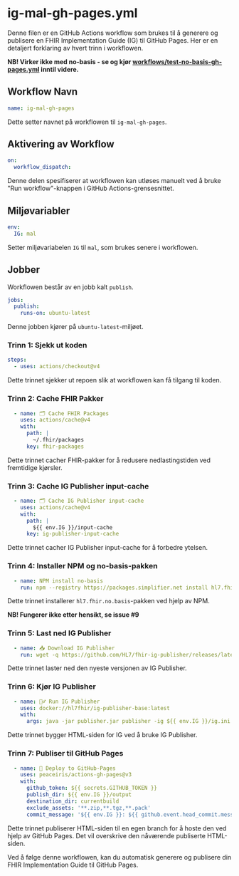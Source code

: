 # ig-mal-gh-pages.yml

Denne filen er en GitHub Actions workflow som brukes til å generere og publisere en FHIR Implementation Guide (IG) til GitHub Pages. Her er en detaljert forklaring av hvert trinn i workflowen.

**NB! Virker ikke med no-basis - se og kjør [workflows/test-no-basis-gh-pages.yml](../.github/workflows/test-no-basis-gh-pages.yml) inntil videre.**

## Workflow Navn

```yaml
name: ig-mal-gh-pages
```

Dette setter navnet på workflowen til `ig-mal-gh-pages`.

## Aktivering av Workflow

```yaml
on:
  workflow_dispatch:
```

Denne delen spesifiserer at workflowen kan utløses manuelt ved å bruke "Run workflow"-knappen i GitHub Actions-grensesnittet.

## Miljøvariabler

```yaml
env:
  IG: mal
```

Setter miljøvariabelen `IG` til `mal`, som brukes senere i workflowen.

## Jobber

Workflowen består av en jobb kalt `publish`.

```yaml
jobs:
  publish:
    runs-on: ubuntu-latest
```

Denne jobben kjører på `ubuntu-latest`-miljøet.

### Trinn 1: Sjekk ut koden

```yaml
steps:
  - uses: actions/checkout@v4
```

Dette trinnet sjekker ut repoen slik at workflowen kan få tilgang til koden.

### Trinn 2: Cache FHIR Pakker

```yaml
  - name: 🗂️ Cache FHIR Packages
    uses: actions/cache@v4
    with:
      path: |
        ~/.fhir/packages
      key: fhir-packages
```

Dette trinnet cacher FHIR-pakker for å redusere nedlastingstiden ved fremtidige kjørsler.

### Trinn 3: Cache IG Publisher input-cache

```yaml
  - name: 🗂️ Cache IG Publisher input-cache
    uses: actions/cache@v4
    with:
      path: |
        ${{ env.IG }}/input-cache
      key: ig-publisher-input-cache
```

Dette trinnet cacher IG Publisher input-cache for å forbedre ytelsen.

### Trinn 4: Installer NPM og no-basis-pakken

```yaml
  - name: NPM install no-basis
    run: npm --registry https://packages.simplifier.net install hl7.fhir.no.basis@2.2.0
```

Dette trinnet installerer `hl7.fhir.no.basis`-pakken ved hjelp av NPM.

**NB! Fungerer ikke etter hensikt, se issue #9**

### Trinn 5: Last ned IG Publisher

```yaml
  - name: 📥 Download IG Publisher
    run: wget -q https://github.com/HL7/fhir-ig-publisher/releases/latest/download/publisher.jar
```

Dette trinnet laster ned den nyeste versjonen av IG Publisher.

### Trinn 6: Kjør IG Publisher

```yaml
  - name: 🏃‍♂️ Run IG Publisher
    uses: docker://hl7fhir/ig-publisher-base:latest
    with:
      args: java -jar publisher.jar publisher -ig ${{ env.IG }}/ig.ini
```

Dette trinnet bygger HTML-siden for IG ved å bruke IG Publisher.

### Trinn 7: Publiser til GitHub Pages

```yaml
  - name: 🚀 Deploy to GitHub-Pages
    uses: peaceiris/actions-gh-pages@v3
    with:
      github_token: ${{ secrets.GITHUB_TOKEN }}
      publish_dir: ${{ env.IG }}/output
      destination_dir: currentbuild
      exclude_assets: '**.zip,**.tgz,**.pack'
      commit_message: '${{ env.IG }}: ${{ github.event.head_commit.message }}'
```

Dette trinnet publiserer HTML-siden til en egen branch for å hoste den ved hjelp av GitHub Pages. Det vil overskrive den nåværende publiserte HTML-siden.

Ved å følge denne workflowen, kan du automatisk generere og publisere din FHIR Implementation Guide til GitHub Pages.

